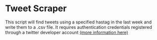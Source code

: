 # Tweet Scraper
This script will find tweets using a specified hastag in the last week and write them to a .csv file.
It requires authentication credentials registered through a twitter developer account [\(more information here\)](https://www.extly.com/docs/autotweetng_joocial/tutorials/how-to-auto-post-from-joomla-to-twitter/apply-for-a-twitter-developer-account/#apply-for-a-developer-account "How to apply for a Twitter Developer account") 
